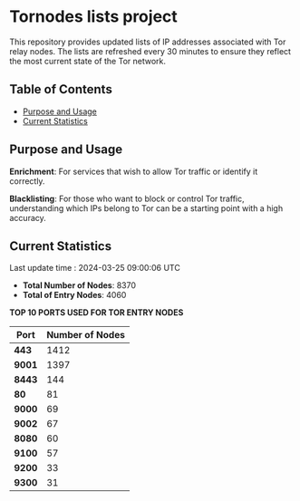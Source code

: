 # Tornodes lists project

This repository provides updated lists of IP addresses associated with Tor relay nodes. The lists are refreshed every 30 minutes to ensure they reflect the most current state of the Tor network.

## Table of Contents

- [Purpose and Usage](#purpose-and-usage)
- [Current Statistics](#current-statistics)


## Purpose and Usage

**Enrichment**: For services that wish to allow Tor traffic or identify it correctly.

**Blacklisting**: For those who want to block or control Tor traffic, understanding which IPs belong to Tor can be a starting point with a high accuracy.

## Current Statistics

Last update time : 2024-03-25 09:00:06 UTC

- **Total Number of Nodes**: 8370
- **Total of Entry Nodes**: 4060

**TOP 10 PORTS USED FOR TOR ENTRY NODES**

| **Port** | **Number of Nodes** |
|------|-----------------|
| **443**   | 1412  |
| **9001**   | 1397  |
| **8443**   | 144  |
| **80**   | 81  |
| **9000**   | 69  |
| **9002**   | 67  |
| **8080**   | 60  |
| **9100**   | 57  |
| **9200**   | 33  |
| **9300**   | 31  |

